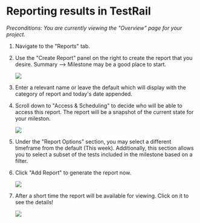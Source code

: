 # Reporting results in TestRail

_Preconditions: You are currently viewing the "Overview" page for your project._

1. Navigate to the "Reports" tab.
2. Use the "Create Report" panel on the right to create the report that you desire.  Summary --&gt; Milestone may be a good place to start.  

   ![](../../.gitbook/assets/create-test-reports.png)

3. Enter a relevant name or leave the default which will display with the category of report and today's date appended.
4. Scroll down to "Access & Scheduling" to decide who will be able to access this report.  The report will be a snapshot of the current state for your mileston.  

   ![](../../.gitbook/assets/create-report-access.png)

5. Under the "Report Options" section, you may select a different timeframe from the default \(This week\).  Additionally, this section allows you to select a subset of the tests included in the milestone based on a filter.
6. Click "Add Report" to generate the report now.  

   ![](../../.gitbook/assets/create-report-generating.png)

7. After a short time the report will be available for viewing.  Click on it to see the details!  

   ![](../../.gitbook/assets/create-report-view.png)

